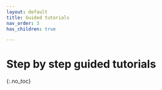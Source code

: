 ```yaml
---
layout: default
title: Guided tutorials
nav_order: 3
has_children: true

---
```

# Step by step guided tutorials
{:.no_toc}



